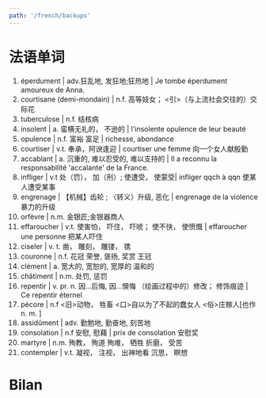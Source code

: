 ```yaml
---
path: '/french/backups'
---
```


# 法语单词
01. éperdument | adv.狂乱地, 发狂地;狂热地 | Je tombe éperdument amoureux de Anna.
02. courtisane (demi-mondain) | n.f. 高等妓女； <引>（与上流社会交往的）交际花
03. tuberculose | n.f. 结核病
04. insolent | a. 蛮横无礼的， 不逊的 | l'insolente opulence de leur beauté
05. opulence | n.f. 富裕 富足 | richesse, abondance
06. courtiser | v.t. 奉承，阿谀逢迎 | courtiser une femme 向一个女人献殷勤
07. accablant | a. 沉重的, 难以忍受的, 难以支持的 | Il a reconnu la responsabilité 'accalante' de la France.
08. infliger | v.t 处（罚）， 加（刑）; 使遭受， 使蒙受| infliger qqch à qqn 使某人遭受某事
09. engrenage | 【机械】齿轮 ; 〈转义〉升级, 恶化 | engrenage de la violence 暴力的升级
10. orfèvre | n.m. 金银匠;金银器商人
11. effaroucher | v.t. 使害怕， 吓住， 吓唬； 使不快， 使愤慨 | effaroucher une personne 把某人吓住
12. ciseler | v. t. 凿， 雕刻， 雕镂， 镌
13. couronne | n.f. 花冠 荣誉, 褒扬, 奖赏 王冠
14. clément | a. 宽大的, 宽恕的, 宽厚的 温和的
15. châtiment | n.m. 处罚, 惩罚
16. repentir | v. pr. n. 因…后悔, 因…懊悔 （绘画过程中的）修改； 修饰痕迹 | Ce repentir éternel
17. pécore | n.f <旧>动物， 牲畜 <口>自以为了不起的蠢女人 <俗>庄稼人[也作 n. m. ]
18. assidûment | adv. 勤勉地, 勤奋地, 刻苦地
19. consolation | n.f 安慰, 慰藉 | prix de consolation 安慰奖
20. martyre | n.m. 殉教， 殉道 殉难， 牺牲 折磨， 受苦
21. contempler | v.t. 凝视， 注视， 出神地看 沉思， 瞑想
# Bilan
